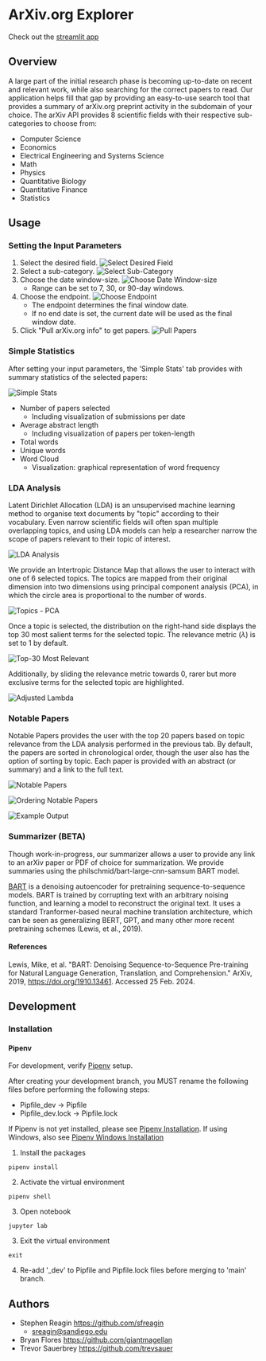 # ArXiv.org Explorer
Check out the [streamlit app](https://arxiv-explorer.streamlit.app)

## Overview

A large part of the initial research phase is becoming up-to-date on recent and relevant work, while also searching for the correct papers to read. Our application helps fill that gap by providing an easy-to-use search tool that provides a summary of arXiv.org preprint activity in the subdomain of your choice. The arXiv API provides 8 scientific fields with their respective sub-categories to choose from: 
- Computer Science
- Economics
- Electrical Engineering and Systems Science
- Math
- Physics
- Quantitative Biology
- Quantitative Finance
- Statistics

## Usage

### Setting the Input Parameters

1) Select the desired field.
![Select Desired Field](images/select_desired_field.png)
2) Select a sub-category.
![Select Sub-Category](images/select_subcategory.png)
3) Choose the date window-size. 
![Choose Date Window-size](images/choose_windowsize.png)
    - Range can be set to 7, 30, or 90-day windows.
4) Choose the endpoint.
![Choose Endpoint](images/choose_enddate.png)
    - The endpoint determines the final window date.
    - If no end date is set, the current date will be used as the final window date. 
5) Click "Pull arXiv.org info" to get papers.
![Pull Papers](images/pull_arxiv_info.png)

### Simple Statistics

After setting your input parameters, the 'Simple Stats' tab provides with summary statistics of the selected papers: 

![Simple Stats](images/simple_stats_tab.png)

- Number of papers selected 
    - Including visualization of submissions per date
- Average abstract length 
    - Including visualization of papers per token-length
- Total words
- Unique words 
- Word Cloud 
    - Visualization: graphical representation of word frequency

### LDA Analysis

Latent Dirichlet Allocation (LDA) is an unsupervised machine learning method to organise text documents by "topic" according to their vocabulary. Even narrow scientific fields will often span multiple overlapping topics, and using LDA models can help a researcher narrow the scope of papers relevant to their topic of interest.

![LDA Analysis](images/lda_analysis.png)

We provide an Intertropic Distance Map that allows the user to interact with one of 6 selected topics. The topics are mapped from their original dimension into two dimensions using principal component analysis (PCA), in which the circle area is proportional to the number of words. 

![Topics - PCA](images/selected_topic.png)

Once a topic is selected, the distribution on the right-hand side displays the top 30 most salient terms for the selected topic. The relevance metric ($\lambda$) is set to 1 by default. 

![Top-30 Most Relevant](images/most_relevant_terms.png)

Additionally, by sliding the relevance metric towards 0, rarer but more exclusive terms for the selected topic are highlighted. 

![Adjusted Lambda](images/adjusted_lambda.png)

### Notable Papers

Notable Papers provides the user with the top 20 papers based on topic relevance from the LDA analysis performed in the previous tab. By default, the papers are sorted in chronological order, though the user also has the option of sorting by topic. Each paper is provided with an abstract (or summary) and a link to the full text. 

![Notable Papers](images/notable_papers.png)

![Ordering Notable Papers](images/ordering_notable_papers.png)

![Example Output](images/example_notable_paper.png)

### Summarizer (BETA)

Though work-in-progress, our summarizer allows a user to provide any link to an arXiv paper or PDF of choice for summarization. We provide summaries using the philschmid/bart-large-cnn-samsum BART model. 

[BART](https://arxiv.org/abs/1910.13461) is a denoising autoencoder for pretraining sequence-to-sequence models. BART is trained by corrupting text with an arbitrary noising function, and learning a model to reconstruct the original text. It uses a standard Tranformer-based neural machine translation architecture, which can be seen as generalizing BERT, GPT, and many other more recent pretraining schemes (Lewis, et al., 2019). 

#### References

Lewis, Mike, et al. "BART: Denoising Sequence-to-Sequence Pre-training for Natural Language Generation, Translation, and Comprehension." ArXiv, 2019, https://doi.org/1910.13461. Accessed 25 Feb. 2024.

## Development
### Installation
#### Pipenv

For development, verify [Pipenv](https://pipenv.pypa.io/en/latest/) setup. 

After creating your development branch, you MUST rename the following files before performing the following steps:
- Pipfile_dev -> Pipfile
- Pipfile_dev.lock -> Pipfile.lock

If Pipenv is not yet installed, please see [Pipenv Installation](https://pipenv.pypa.io/en/latest/installation.html#installing-packages-for-your-project). If using Windows, also see [Pipenv Windows Installation](https://www.pythontutorial.net/python-basics/install-pipenv-windows/)

1) Install the packages

``` pipenv install ```

2) Activate the virtual environment

``` pipenv shell ```

3) Open notebook

``` jupyter lab ```

3) Exit the virtual environment

``` exit ```

4) Re-add '_dev' to Pipfile and Pipfile.lock files before merging to 'main' branch.

## Authors

* Stephen Reagin https://github.com/sfreagin
  * sreagin@sandiego.edu
* Bryan Flores https://github.com/giantmagellan
* Trevor Sauerbrey https://github.com/trevsauer
